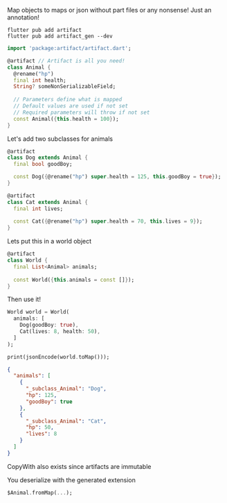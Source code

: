 Map objects to maps or json without part files or any nonsense! Just an annotation!

```
flutter pub add artifact
flutter pub add artifact_gen --dev
```

```dart
import 'package:artifact/artifact.dart';
```

```dart
@artifact // Artifact is all you need!
class Animal {
  @rename("hp")
  final int health;
  String? someNonSerializableField;
  
  // Parameters define what is mapped
  // Default values are used if not set
  // Required parameters will throw if not set
  const Animal({this.health = 100});
}
```

Let's add two subclasses for animals
```dart
@artifact
class Dog extends Animal {
  final bool goodBoy;

  const Dog({@rename("hp") super.health = 125, this.goodBoy = true});
}
```

```dart
@artifact
class Cat extends Animal {
  final int lives;
  
  const Cat({@rename("hp") super.health = 70, this.lives = 9});
}
```

Lets put this in a world object

```dart
@artifact
class World {
  final List<Animal> animals;
  
  const World({this.animals = const []});
}
```

Then use it!

```dart
World world = World(
  animals: [
    Dog(goodBoy: true),
    Cat(lives: 8, health: 50),
  ]
);

print(jsonEncode(world.toMap()));
```

```json
{
  "animals": [
    {
      "_subclass_Animal": "Dog",
      "hp": 125,
      "goodBoy": true
    },
    {
      "_subclass_Animal": "Cat",
      "hp": 50,
      "lives": 8
    }
  ]
}
```

CopyWith also exists since artifacts are immutable

You deserialize with the generated extension
```dart
$Animal.fromMap(...);
```

